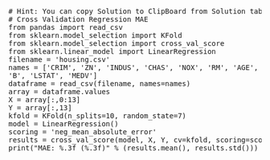 <pre class="file" data-target="clipboard">
# Hint: You can copy Solution to ClipBoard from Solution tab in Step 2
# Cross Validation Regression MAE
from pandas import read_csv
from sklearn.model_selection import KFold
from sklearn.model_selection import cross_val_score
from sklearn.linear_model import LinearRegression
filename = 'housing.csv'
names = ['CRIM', 'ZN', 'INDUS', 'CHAS', 'NOX', 'RM', 'AGE', 'DIS', 'RAD', 'TAX', 'PTRATIO',
'B', 'LSTAT', 'MEDV']
dataframe = read_csv(filename, names=names)
array = dataframe.values
X = array[:,0:13]
Y = array[:,13]
kfold = KFold(n_splits=10, random_state=7)
model = LinearRegression()
scoring = 'neg_mean_absolute_error'
results = cross_val_score(model, X, Y, cv=kfold, scoring=scoring)
print("MAE: %.3f (%.3f)" % (results.mean(), results.std()))

</pre>
